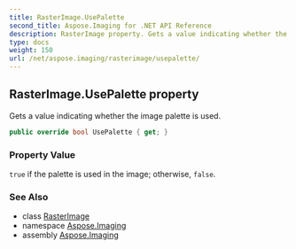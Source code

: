 ```yaml
---
title: RasterImage.UsePalette
second_title: Aspose.Imaging for .NET API Reference
description: RasterImage property. Gets a value indicating whether the image palette is used
type: docs
weight: 150
url: /net/aspose.imaging/rasterimage/usepalette/
---
```

## RasterImage.UsePalette property

Gets a value indicating whether the image palette is used.

```csharp
public override bool UsePalette { get; }
```

### Property Value

`true` if the palette is used in the image; otherwise, `false`.

### See Also

* class [RasterImage](../)
* namespace [Aspose.Imaging](../../rasterimage/)
* assembly [Aspose.Imaging](../../../)


